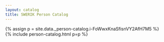 ```yaml
---
layout: catalog
title: SWERIK Person Catalog
---
```

{% assign p = site.data._person-catalog.i-FoWwxKnaSfisnVY2AfH7M5 %}
{% include person-catalog.html p=p %}

